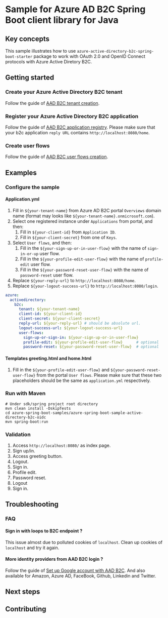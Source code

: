 # Sample for Azure AD B2C Spring Boot client library for Java

## Key concepts
This sample illustrates how to use `azure-active-directory-b2c-spring-boot-starter` package to work with OAuth 2.0 and OpenID Connect protocols with Azure Active Diretory B2C.

## Getting started

### Create your Azure Active Directory B2C tenant

Follow the guide of [AAD B2C tenant creation](https://docs.microsoft.com/azure/active-directory-b2c/tutorial-create-tenant).

### Register your Azure Active Directory B2C application

Follow the guide of [AAD B2C application registry](https://docs.microsoft.com/azure/active-directory-b2c/tutorial-register-applications).
Please make sure that your b2c application `reply URL` contains `http://localhost:8080/home`.

### Create user flows

Follow the guide of [AAD B2C user flows creation](https://docs.microsoft.com/azure/active-directory-b2c/tutorial-create-user-flows).

## Examples
### Configure the sample

#### Application.yml

1. Fill in `${your-tenant-name}` from Azure AD B2C portal `Overviews` domain name (format may looks like
`${your-tenant-name}.onmicrosoft.com`).
2. Select one registered instance under `Applications` from portal, and then:
    1. Fill in `${your-client-id}` from `Application ID`.
    2. Fill in `${your-client-secret}` from one of `Keys`.
3. Select `User flows`, and then:
    1. Fill in the `${your-sign-up-or-in-user-flow}` with the name of `sign-in-or-up` user flow.
    2. Fill in the `${your-profile-edit-user-flow}` with the name of `profile-edit` user flow.
    3. Fill in the `${your-password-reset-user-flow}` with the name of `password-reset` user flow.
4. Replace `${your-reply-url}` to `http://localhost:8080/home`.
5. Replace `${your-logout-success-url}` to `http://localhost:8080/login`.

```yaml
azure:
  activedirectory:
    b2c:
      tenant: ${your-tenant-name}
      client-id: ${your-client-id}
      client-secret: ${your-client-secret}
      reply-url: ${your-reply-url} # should be absolute url.
      logout-success-url: ${your-logout-success-url}
      user-flows:
        sign-up-or-sign-in: ${your-sign-up-or-in-user-flow}
        profile-edit: ${your-profile-edit-user-flow}      # optional
        password-reset: ${your-password-reset-user-flow}  # optional
```

#### Templates greeting.html and home.html
1. Fill in the `${your-profile-edit-user-flow}` and `${your-password-reset-user-flow}` from the portal `User flows`.
Please make sure that these two placeholders should be the same as `application.yml` respectively.

### Run with Maven

```
# Under sdk/spring project root directory
mvn clean install -DskipTests
cd azure-spring-boot-samples/azure-spring-boot-sample-active-directory-b2c-oidc
mvn spring-boot:run
```

### Validation
	
1. Access `http://localhost:8080/` as index page.
2. Sign up/in.
3. Access greeting button.
4. Logout.
5. Sign in.
6. Profile edit.
7. Password reset.
8. Logout
9. Sign in.

## Troubleshooting
### FAQ
#### Sign in with loops to B2C endpoint ?
This issue almost due to polluted cookies of `localhost`. Clean up cookies of `localhost` and try it again.

#### More identity providers from AAD B2C login ?
Follow the guide of [Set up Google account with AAD B2C](https://docs.microsoft.com/azure/active-directory-b2c/active-directory-b2c-setup-goog-app).
And also available for Amazon, Azure AD, FaceBook, Github, Linkedin and Twitter.

## Next steps
## Contributing

